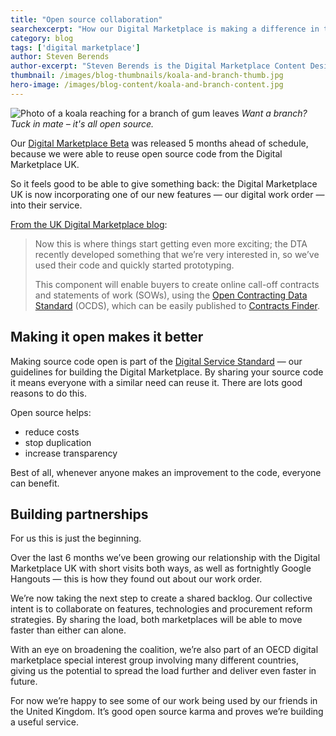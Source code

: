 ```yaml
---
title: "Open source collaboration"
searchexcerpt: "How our Digital Marketplace is making a difference in the UK."
category: blog
tags: ['digital marketplace']
author: Steven Berends
author-excerpt: "Steven Berends is the Digital Marketplace Content Designer and can most often be found in the DTA Sydney office."
thumbnail: /images/blog-thumbnails/koala-and-branch-thumb.jpg
hero-image: /images/blog-content/koala-and-branch-content.jpg
---
```


![Photo of a koala reaching for a branch of gum leaves]({{site.url}}{{page.hero-image}})
*Want a branch? Tuck in mate – it's all open source.*

Our [Digital Marketplace Beta](https://www.gov.au/marketplace) was released 5 months ahead of schedule, because we were able to reuse open source code from the Digital Marketplace UK.

So it feels good to be able to give something back: the Digital Marketplace UK is now incorporating one of our new features — our digital work order — into their service.

[From the UK Digital Marketplace blog](https://digitalmarketplace.blog.gov.uk/2016/12/20/the-digital-marketplace-vision-part-6/):

> Now this is where things start getting even more exciting; the DTA recently developed something that we’re very interested in, so we’ve used their code and quickly started prototyping.
>
> This component will enable buyers to create online call-off contracts and statements of work (SOWs), using the [Open Contracting Data Standard](https://digitalmarketplace.blog.gov.uk/2016/07/12/working-with-the-standards-hub-to-make-public-procurement-and-contracting-data-more-open/) (OCDS), which can be easily published to [Contracts Finder](https://www.gov.uk/contracts-finder).

## Making it open makes it better

Making source code open is part of the [Digital Service Standard](https://www.dta.gov.au/standard/) — our guidelines for building the Digital Marketplace. By sharing your source code it means everyone with a similar need can reuse it. There are lots good reasons to do this.

Open source helps:

- reduce costs
- stop duplication
- increase transparency

Best of all, whenever anyone makes an improvement to the code, everyone can benefit.

## Building partnerships

For us this is just the beginning.

Over the last 6 months we’ve been growing our relationship with the Digital Marketplace UK with short visits both ways, as well as fortnightly Google Hangouts — this is how they found out about our work order.

We’re now taking the next step to create a shared backlog. Our collective intent is to collaborate on features, technologies and procurement reform strategies. By sharing the load, both marketplaces will be able to move faster than either can alone.

With an eye on broadening the coalition, we’re also part of an OECD digital marketplace special interest group involving many different countries, giving us the potential to spread the load further and deliver even faster in future.

For now we’re happy to see some of our work being used by our friends in the United Kingdom. It’s good open source karma and proves we’re building a useful service.
